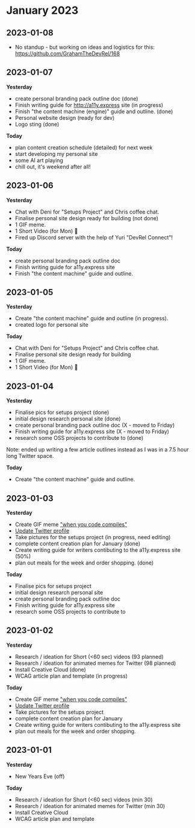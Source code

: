 # January 2023

## 2023-01-08
- No standup - but working on ideas and logistics for this: https://github.com/GrahamTheDevRel/168 

## 2023-01-07
**Yesterday**
- create personal branding pack outline doc (done)
- Finish writing guide for http://a11y.express site (in progress)
- Finish "the content machine (engine)" guide and outline. (done)
- Personal website design (ready for dev)
- Logo sting (done)

**Today**
- plan content creation schedule (detailed) for next week
- start developing my personal site
- some AI art playing
- chill out, it's weekend after all!


## 2023-01-06
**Yesterday**
- Chat with Deni for "Setups Project" and Chris coffee chat.
- Finalise personal site design ready for building (not done)
- 1 GIF meme. 
- 1 Short Video (for Mon) 🤫
- Fired up Discord server with the help of Yuri "DevRel Connect"!

**Today**
- create personal branding pack outline doc
- Finish writing guide for a11y.express site
- Finish "the content machine" guide and outline.

## 2023-01-05
**Yesterday**
- Create "the content machine" guide and outline (in progress).
- created logo for personal site

**Today**
- Chat with Deni for "Setups Project" and Chris coffee chat.
- Finalise personal site design ready for building
- 1 GIF meme.
- 1 Short Video (for Mon) 🤫

## 2023-01-04
**Yesterday**
- Finalise pics for setups project (done)
- initial design research personal site (done)
- create personal branding pack outline doc (X - moved to Friday) 
- Finish writing guide for a11y.express site (X - moved to Friday)
- research some OSS projects to contribute to (done)

Note: ended up writing a few article outlines instead as I was in a 7.5 hour long Twitter space.

**Today**
- Create "the content machine" guide and outline.


## 2023-01-03
**Yesterday**
- Create GIF meme ["when you code compiles"](https://twitter.com/GrahamTheDev/status/1609874371673309184)
- [Update Twitter profile](https://twitter.com/GrahamTheDev/status/1609893963502178304)
- Take pictures for the setups project (in progress, need editing)
- complete content creation plan for January (done)
- Create writing guide for writers contibuting to the a11y.express site (50%)
- plan out meals for the week and order shopping. (done)

**Today**
- Finalise pics for setups project
- initial design research personal site
- create personal branding pack outline doc
- Finish writing guide for a11y.express site
- research some OSS projects to contribute to

## 2023-01-02
**Yesterday**
- Research / ideation for Short (<60 sec) videos (93 planned)
- Research / ideation for animated memes for Twitter (98 planned)
- Install Creative Cloud (done)
- WCAG article plan and template (in progress)

**Today**
- Create GIF meme ["when you code compiles"](https://twitter.com/GrahamTheDev/status/1609874371673309184)
- [Update Twitter profile](https://twitter.com/GrahamTheDev/status/1609893963502178304)
- Take pictures for the setups project
- complete content creation plan for January
- Create writing guide for writers contibuting to the a11y.express site
- plan out meals for the week and order shopping.


## 2023-01-01
**Yesterday**
- New Years Eve (off)

**Today**
- Research / ideation for Short (<60 sec) videos (min 30)
- Research / ideation for animated memes for Twitter (min 30)
- Install Creative Cloud
- WCAG article plan and template
